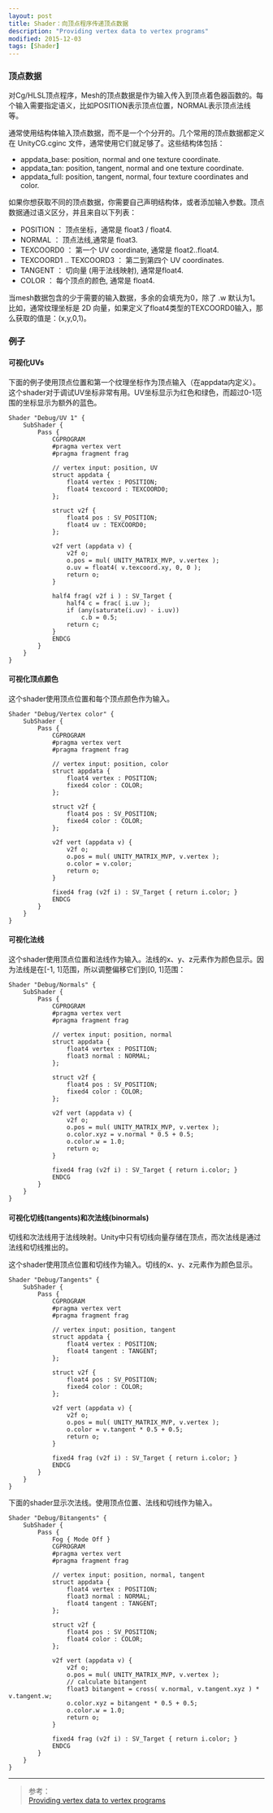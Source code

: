 ```yaml
---
layout: post
title: Shader：向顶点程序传递顶点数据
description: "Providing vertex data to vertex programs"
modified: 2015-12-03
tags: [Shader]
---
```


### 顶点数据

对Cg/HLSL顶点程序，Mesh的顶点数据是作为输入传入到顶点着色器函数的。每个输入需要指定语义，比如POSITION表示顶点位置，NORMAL表示顶点法线等。

通常使用结构体输入顶点数据，而不是一个个分开的。几个常用的顶点数据都定义在 UnityCG.cginc 文件，通常使用它们就足够了。这些结构体包括：

- appdata_base: position, normal and one texture coordinate.
- appdata_tan: position, tangent, normal and one texture coordinate.
- appdata_full: position, tangent, normal, four texture coordinates and color.

如果你想获取不同的顶点数据，你需要自己声明结构体，或者添加输入参数。顶点数据通过语义区分，并且来自以下列表：

- POSITION ： 顶点坐标，通常是 float3 / float4.
- NORMAL ： 顶点法线,通常是 float3.
- TEXCOORD0 ： 第一个 UV coordinate, 通常是 float2..float4.
- TEXCOORD1 .. TEXCOORD3 ：  第二到第四个 UV coordinates.
- TANGENT ： 切向量 (用于法线映射), 通常是float4.
- COLOR ： 每个顶点的颜色, 通常是 float4.

当mesh数据包含的少于需要的输入数据，多余的会填充为0，除了 .w 默认为1。比如，通常纹理坐标是 2D 向量，如果定义了float4类型的TEXCOORD0输入，那么获取的值是：(x,y,0,1)。

### 例子

#### 可视化UVs
下面的例子使用顶点位置和第一个纹理坐标作为顶点输入（在appdata内定义）。这个shader对于调试UV坐标非常有用。UV坐标显示为红色和绿色，而超过0-1范围的坐标显示为额外的蓝色。

    Shader "Debug/UV 1" {
        SubShader {
            Pass {
                CGPROGRAM
                #pragma vertex vert
                #pragma fragment frag

                // vertex input: position, UV
                struct appdata {
                    float4 vertex : POSITION;
                    float4 texcoord : TEXCOORD0;
                };

                struct v2f {
                    float4 pos : SV_POSITION;
                    float4 uv : TEXCOORD0;
                };
                
                v2f vert (appdata v) {
                    v2f o;
                    o.pos = mul( UNITY_MATRIX_MVP, v.vertex );
                    o.uv = float4( v.texcoord.xy, 0, 0 );
                    return o;
                }
                
                half4 frag( v2f i ) : SV_Target {
                    half4 c = frac( i.uv );
                    if (any(saturate(i.uv) - i.uv))
                        c.b = 0.5;
                    return c;
                }
                ENDCG
            }
        }
    }

#### 可视化顶点颜色
这个shader使用顶点位置和每个顶点颜色作为输入。

    Shader "Debug/Vertex color" {
        SubShader {
            Pass {
                CGPROGRAM
                #pragma vertex vert
                #pragma fragment frag

                // vertex input: position, color
                struct appdata {
                    float4 vertex : POSITION;
                    fixed4 color : COLOR;
                };

                struct v2f {
                    float4 pos : SV_POSITION;
                    fixed4 color : COLOR;
                };
                
                v2f vert (appdata v) {
                    v2f o;
                    o.pos = mul( UNITY_MATRIX_MVP, v.vertex );
                    o.color = v.color;
                    return o;
                }
                
                fixed4 frag (v2f i) : SV_Target { return i.color; }
                ENDCG
            }
        }
    }
    
#### 可视化法线
这个shader使用顶点位置和法线作为输入。法线的x、y、z元素作为颜色显示。因为法线是在[-1, 1]范围，所以调整偏移它们到[0, 1]范围：

    Shader "Debug/Normals" {
        SubShader {
            Pass {
                CGPROGRAM
                #pragma vertex vert
                #pragma fragment frag

                // vertex input: position, normal
                struct appdata {
                    float4 vertex : POSITION;
                    float3 normal : NORMAL;
                };

                struct v2f {
                    float4 pos : SV_POSITION;
                    fixed4 color : COLOR;
                };
                
                v2f vert (appdata v) {
                    v2f o;
                    o.pos = mul( UNITY_MATRIX_MVP, v.vertex );
                    o.color.xyz = v.normal * 0.5 + 0.5;
                    o.color.w = 1.0;
                    return o;
                }
                
                fixed4 frag (v2f i) : SV_Target { return i.color; }
                ENDCG
            }
        }
    }

#### 可视化切线(tangents)和次法线(binormals)
切线和次法线用于法线映射。Unity中只有切线向量存储在顶点，而次法线是通过法线和切线推出的。

这个shader使用顶点位置和切线作为输入。切线的x、y、z元素作为颜色显示。

    Shader "Debug/Tangents" {
        SubShader {
            Pass {
                CGPROGRAM
                #pragma vertex vert
                #pragma fragment frag

                // vertex input: position, tangent
                struct appdata {
                    float4 vertex : POSITION;
                    float4 tangent : TANGENT;
                };

                struct v2f {
                    float4 pos : SV_POSITION;
                    fixed4 color : COLOR;
                };
                
                v2f vert (appdata v) {
                    v2f o;
                    o.pos = mul( UNITY_MATRIX_MVP, v.vertex );
                    o.color = v.tangent * 0.5 + 0.5;
                    return o;
                }
                
                fixed4 frag (v2f i) : SV_Target { return i.color; }
                ENDCG
            }
        }
    }
    
下面的shader显示次法线。使用顶点位置、法线和切线作为输入。

    Shader "Debug/Bitangents" {
        SubShader {
            Pass {
                Fog { Mode Off }
                CGPROGRAM
                #pragma vertex vert
                #pragma fragment frag

                // vertex input: position, normal, tangent
                struct appdata {
                    float4 vertex : POSITION;
                    float3 normal : NORMAL;
                    float4 tangent : TANGENT;
                };

                struct v2f {
                    float4 pos : SV_POSITION;
                    float4 color : COLOR;
                };
                
                v2f vert (appdata v) {
                    v2f o;
                    o.pos = mul( UNITY_MATRIX_MVP, v.vertex );
                    // calculate bitangent
                    float3 bitangent = cross( v.normal, v.tangent.xyz ) * v.tangent.w;
                    o.color.xyz = bitangent * 0.5 + 0.5;
                    o.color.w = 1.0;
                    return o;
                }
                
                fixed4 frag (v2f i) : SV_Target { return i.color; }
                ENDCG
            }
        }
    }
    
    
    
---			
> 参考：<br>
[Providing vertex data to vertex programs](http://docs.unity3d.com/Manual/SL-VertexProgramInputs.html)